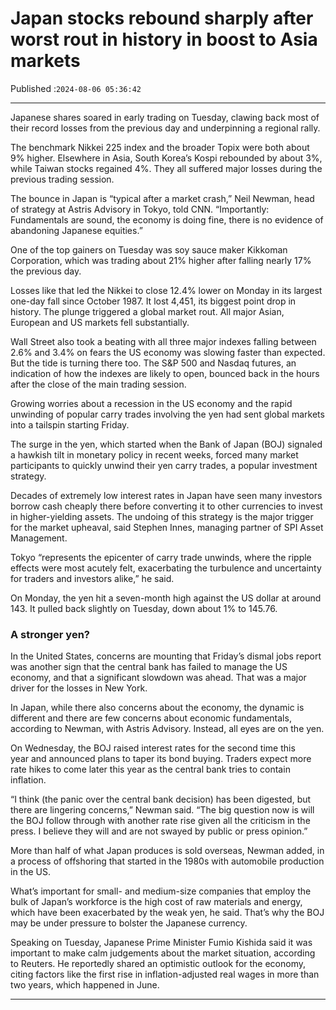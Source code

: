 # Japan stocks rebound sharply after worst rout in history in boost to Asia markets

Published :`2024-08-06 05:36:42`

---

Japanese shares soared in early trading on Tuesday, clawing back  most of their record losses from the previous day and underpinning a regional rally.

The benchmark Nikkei 225 index and the broader Topix were both about 9% higher. Elsewhere in Asia, South Korea’s Kospi rebounded by about 3%, while Taiwan stocks regained 4%. They all suffered major losses during the previous trading session.

The bounce in Japan is “typical after a market crash,” Neil Newman, head of strategy at Astris Advisory in Tokyo, told CNN. “Importantly: Fundamentals are sound, the economy is doing fine, there is no evidence of abandoning Japanese equities.”

One of the top gainers on Tuesday was soy sauce maker Kikkoman Corporation, which was trading about 21% higher after falling nearly 17% the previous day.

Losses like that led the Nikkei to close 12.4% lower on Monday in its largest one-day fall since October 1987. It lost 4,451, its biggest point drop in history. The plunge triggered a global market rout. All major Asian, European and US markets fell substantially.

Wall Street also took a beating with all three major indexes falling between 2.6% and 3.4% on fears the US economy was slowing faster than expected. But the tide is turning there too. The S&P 500 and Nasdaq futures, an indication of how the indexes are likely to open, bounced back in the hours after the close of the main trading session.

Growing worries about a recession in the US economy and the rapid unwinding of popular carry trades involving the yen had sent global markets into a tailspin starting Friday.

The surge in the yen, which started when the Bank of Japan (BOJ) signaled a hawkish tilt in monetary policy in recent weeks, forced many market participants to quickly unwind their yen carry trades, a popular investment strategy.

Decades of extremely low interest rates in Japan have seen many investors borrow cash cheaply there before converting it to other currencies to invest in higher-yielding assets. The undoing of this strategy is the major trigger for the market upheaval, said Stephen Innes, managing partner of SPI Asset Management.

Tokyo “represents the epicenter of carry trade unwinds, where the ripple effects were most acutely felt, exacerbating the turbulence and uncertainty for traders and investors alike,” he said.

On Monday, the yen hit a seven-month high against the US dollar at around 143. It pulled back slightly on Tuesday, down about 1% to 145.76.

### A stronger yen?

In the United States, concerns are mounting that Friday’s dismal jobs report was another sign that the central bank has failed to manage the US economy, and that a significant slowdown was ahead. That was a major driver for the losses in New York.

In Japan, while there also concerns about the economy, the dynamic is different and there are few concerns about economic fundamentals, according to Newman, with Astris Advisory. Instead, all eyes are on the yen.

On Wednesday, the BOJ raised interest rates for the second time this year and announced plans to taper its bond buying. Traders expect more rate hikes to come later this year as the central bank tries to contain inflation.

“I think (the panic over the central bank decision) has been digested, but there are lingering concerns,” Newman said. “The big question now is will the BOJ follow through with another rate rise given all the criticism in the press. I believe they will and are not swayed by public or press opinion.”

More than half of what Japan produces is sold overseas, Newman added, in a process of offshoring that started in the 1980s with automobile production in the US.

What’s important for small- and medium-size companies that employ the bulk of Japan’s workforce is the high cost of raw materials and energy, which have been exacerbated by the weak yen, he said. That’s why the BOJ may be under pressure to bolster the Japanese currency.

Speaking on Tuesday, Japanese Prime Minister Fumio Kishida said it was important to make calm judgements about the market situation, according to Reuters. He reportedly shared an optimistic outlook for the economy, citing factors like the first rise in inflation-adjusted real wages in more than two years, which happened in June.

---

